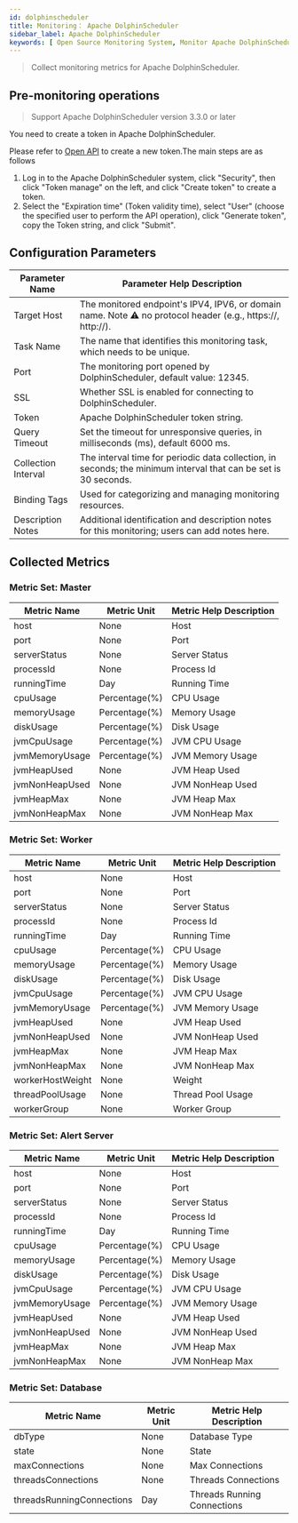```yaml
---
id: dolphinscheduler
title: Monitoring： Apache DolphinScheduler
sidebar_label: Apache DolphinScheduler
keywords: [ Open Source Monitoring System, Monitor Apache DolphinScheduler ]
---
```


> Collect monitoring metrics for Apache DolphinScheduler.

## Pre-monitoring operations

> Support Apache DolphinScheduler version 3.3.0 or later

You need to create a token in Apache DolphinScheduler.

Please refer to [Open API](https://dolphinscheduler.apache.org/zh-cn/docs/3.2.2/guide/api/open-api) to create a new token.The main steps are as follows

1. Log in to the Apache DolphinScheduler system, click "Security", then click "Token manage" on the left, and click "Create token" to create a token.
2. Select the "Expiration time" (Token validity time), select "User" (choose the specified user to perform the API operation), click "Generate token", copy the Token string, and click "Submit".

## Configuration Parameters

| Parameter Name      | Parameter Help Description                                                                                      |
|---------------------|-----------------------------------------------------------------------------------------------------------------|
| Target Host         | The monitored endpoint's IPV4, IPV6, or domain name. Note ⚠️ no protocol header (e.g., https://, http://).      |
| Task Name           | The name that identifies this monitoring task, which needs to be unique.                                        |
| Port                | The monitoring port opened by DolphinScheduler, default value: 12345.                                           |
| SSL                 | Whether SSL is enabled for connecting to DolphinScheduler.                                                      |
| Token               | Apache DolphinScheduler token string.                                                                           |
| Query Timeout       | Set the timeout for unresponsive queries, in milliseconds (ms), default 6000 ms.                                |
| Collection Interval | The interval time for periodic data collection, in seconds; the minimum interval that can be set is 30 seconds. |
| Binding Tags        | Used for categorizing and managing monitoring resources.                                                        |
| Description Notes   | Additional identification and description notes for this monitoring; users can add notes here.                  |

## Collected Metrics

### Metric Set: Master

| Metric Name    | Metric Unit   | Metric Help Description |
|----------------|---------------|-------------------------|
| host           | None          | Host                    |
| port           | None          | Port                    |
| serverStatus   | None          | Server Status           |
| processId      | None          | Process Id              |
| runningTime    | Day           | Running Time            |
| cpuUsage       | Percentage(%) | CPU Usage               |
| memoryUsage    | Percentage(%) | Memory Usage            |
| diskUsage      | Percentage(%) | Disk Usage              |
| jvmCpuUsage    | Percentage(%) | JVM CPU Usage           |
| jvmMemoryUsage | Percentage(%) | JVM Memory Usage        |
| jvmHeapUsed    | None          | JVM Heap Used           |
| jvmNonHeapUsed | None          | JVM NonHeap Used        |
| jvmHeapMax     | None          | JVM Heap Max            |
| jvmNonHeapMax  | None          | JVM NonHeap Max         |

### Metric Set: Worker

| Metric Name      | Metric Unit   | Metric Help Description |
|------------------|---------------|-------------------------|
| host             | None          | Host                    |
| port             | None          | Port                    |
| serverStatus     | None          | Server Status           |
| processId        | None          | Process Id              |
| runningTime      | Day           | Running Time            |
| cpuUsage         | Percentage(%) | CPU Usage               |
| memoryUsage      | Percentage(%) | Memory Usage            |
| diskUsage        | Percentage(%) | Disk Usage              |
| jvmCpuUsage      | Percentage(%) | JVM CPU Usage           |
| jvmMemoryUsage   | Percentage(%) | JVM Memory Usage        |
| jvmHeapUsed      | None          | JVM Heap Used           |
| jvmNonHeapUsed   | None          | JVM NonHeap Used        |
| jvmHeapMax       | None          | JVM Heap Max            |
| jvmNonHeapMax    | None          | JVM NonHeap Max         |
| workerHostWeight | None          | Weight                  |
| threadPoolUsage  | None          | Thread Pool Usage       |
| workerGroup      | None          | Worker Group            |

### Metric Set: Alert Server

| Metric Name    | Metric Unit   | Metric Help Description |
|----------------|---------------|-------------------------|
| host           | None          | Host                    |
| port           | None          | Port                    |
| serverStatus   | None          | Server Status           |
| processId      | None          | Process Id              |
| runningTime    | Day           | Running Time            |
| cpuUsage       | Percentage(%) | CPU Usage               |
| memoryUsage    | Percentage(%) | Memory Usage            |
| diskUsage      | Percentage(%) | Disk Usage              |
| jvmCpuUsage    | Percentage(%) | JVM CPU Usage           |
| jvmMemoryUsage | Percentage(%) | JVM Memory Usage        |
| jvmHeapUsed    | None          | JVM Heap Used           |
| jvmNonHeapUsed | None          | JVM NonHeap Used        |
| jvmHeapMax     | None          | JVM Heap Max            |
| jvmNonHeapMax  | None          | JVM NonHeap Max         |

### Metric Set: Database

| Metric Name               | Metric Unit | Metric Help Description     |
|---------------------------|-------------|-----------------------------|
| dbType                    | None        | Database Type               |
| state                     | None        | State                       |
| maxConnections            | None        | Max Connections             |
| threadsConnections        | None        | Threads Connections         |
| threadsRunningConnections | Day         | Threads Running Connections |
